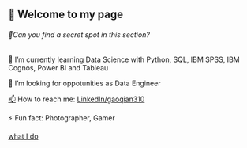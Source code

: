 ## 👋  Welcome to my page 
###### 💝Can you find a secret spot in this section?


🌱 I’m currently learning Data Science with Python, SQL, IBM SPSS, IBM Cognos, Power BI and Tableau

🤔 I’m looking for oppotunities as Data Engineer

[📫](mailto:gaoqian310@gmail.com) How to reach me: [LinkedIn/gaoqian310](https://www.linkedin.com/in/gaoqian310/)

⚡ Fun fact: Photographer, Gamer

[what I do](https://github.com/gaoqian310/gaoqian310/blob/c4e64a393dc186f3990f8db909dac2ba679037fe/what_I%20_do.svg)
